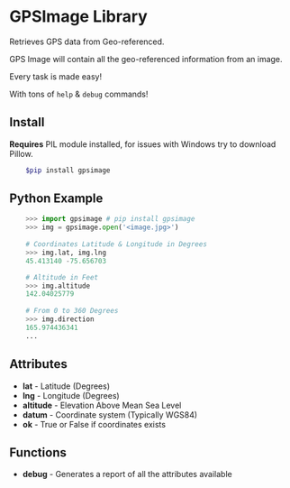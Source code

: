 # GPSImage Library

Retrieves GPS data from Geo-referenced.

GPS Image will contain all the geo-referenced information from an image.

Every task is made easy! 

With tons of ``help`` & ``debug`` commands!

## Install

**Requires** PIL module installed, for issues with Windows try to download Pillow. 

```bash
    $pip install gpsimage
```

## Python Example

```python
    >>> import gpsimage # pip install gpsimage
    >>> img = gpsimage.open('<image.jpg>')
    
    # Coordinates Latitude & Longitude in Degrees 
    >>> img.lat, img.lng
    45.413140 -75.656703

    # Altitude in Feet
    >>> img.altitude
    142.04025779
    
    # From 0 to 360 Degrees
    >>> img.direction
    165.974436341
    ...
```

## Attributes

- **lat** - Latitude (Degrees)
- **lng** - Longitude (Degrees)
- **altitude** - Elevation Above Mean Sea Level
- **datum** - Coordinate system (Typically WGS84)
- **ok** - True or False if coordinates exists

## Functions

- **debug** - Generates a report of all the attributes available
